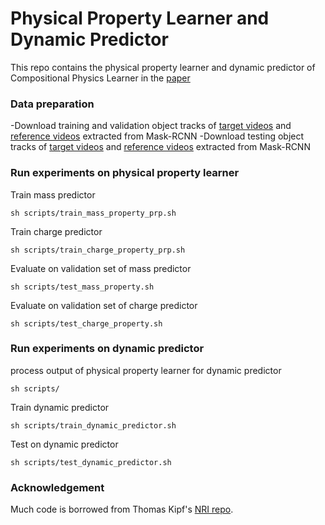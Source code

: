 # Physical Property Learner and Dynamic Predictor
This repo contains the physical property learner and dynamic predictor of Compositional Physics Learner in the [paper](https://openreview.net/pdf?id=wgQoeAdyk11)

### Data preparation
-Download training and validation object tracks of [target videos](https://drive.google.com/file/d/1hr_x85_FqKp17z7ZdNOoKrQK3EthbkiQ/view?usp=sharing) and [reference videos](https://drive.google.com/file/d/1F16qhzsyVtGUjYTAZhWkL6RhZx_adSEv/view?usp=sharing) extracted from Mask-RCNN
-Download testing object tracks of [target videos](https://drive.google.com/file/d/1jP_kYzZbWuSHXox21o8doe-qqAERQWKP/view?usp=sharing) and [reference videos](https://drive.google.com/file/d/1kRh5t9k0U6v_2yZEMWvtPdPPpF6hp4H7/view?usp=sharing) extracted from Mask-RCNN

### Run experiments on physical property learner
Train mass predictor
```
sh scripts/train_mass_property_prp.sh
```
Train charge predictor
```
sh scripts/train_charge_property_prp.sh
```
Evaluate on validation set of  mass predictor
```
sh scripts/test_mass_property.sh
```
Evaluate on validation set of charge predictor
```
sh scripts/test_charge_property.sh
```

### Run experiments on dynamic predictor
process output of physical property learner for dynamic predictor
```
sh scripts/
```
Train dynamic predictor
```
sh scripts/train_dynamic_predictor.sh
```
Test on dynamic predictor
```
sh scripts/test_dynamic_predictor.sh
```



### Acknowledgement
Much code is borrowed from Thomas Kipf's [NRI repo](https://github.com/ethanfetaya/NRI.git).
